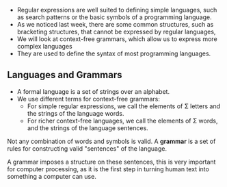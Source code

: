 - Regular expressions are well suited to defining simple languages, such as search patterns or the basic symbols of a programming language. 
- As we noticed last week, there are some common structures, such as bracketing structures, that cannot be expressed by regular languages, 
- We will look at context-free grammars, which allow us to express more complex languages
- They are used to define the syntax of most programming languages. 

## Languages and Grammars

- A formal language is a set of strings over an alphabet. 
- We use different terms for context-free grammars:
	- For simple regular expressions, we call the elements of Σ letters and the strings of the language words. 
	- For richer context-free languages, we call the elements of Σ words, and the strings of the language sentences. 


Not any combination of words and symbols is valid. A **grammar** is a set of rules for constructing valid "sentences" of the language.

A grammar imposes a structure on these sentences, this is very important for computer processing, as it is the first step in turning human text into something a computer can use. 